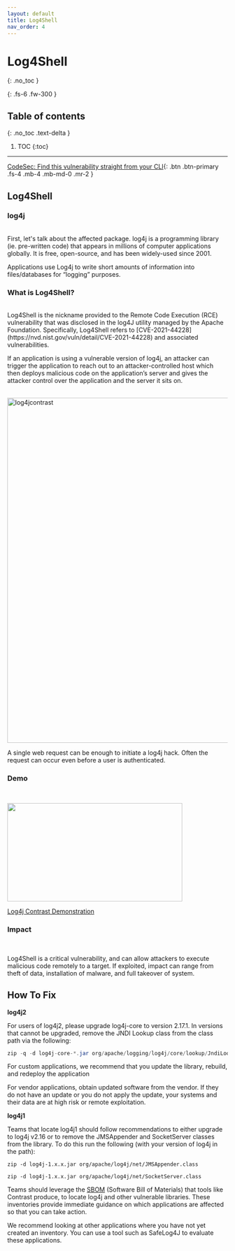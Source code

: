 ```yaml
---
layout: default
title: Log4Shell
nav_order: 4
---
```


# Log4Shell
{: .no_toc }

{: .fs-6 .fw-300 }

## Table of contents
{: .no_toc .text-delta }

1. TOC
{:toc}

---
[CodeSec: Find this vulnerability straight from your CLI](https://www.contrastsecurity.com/developer/codesec/){: .btn .btn-primary .fs-4 .mb-4 .mb-md-0 .mr-2 }

## Log4Shell

### log4j
<br/>
First, let's talk about the affected package. log4j is a programming library (ie. pre-written code) that appears in millions of computer applications globally. 
It is free, open-source, and has been widely-used since 2001.

Applications use Log4j to write short amounts of information into files/databases for “logging” purposes. 

### What is Log4Shell? 
<br/>
Log4Shell is the nickname provided to the Remote Code Execution (RCE) vulnerability that was disclosed in the log4J utility managed by the Apache Foundation. 
Specifically, Log4Shell refers to [CVE-2021-44228](https://nvd.nist.gov/vuln/detail/CVE-2021-44228) and associated vulnerabilities. 

If an application is using a vulnerable version of log4j, an attacker can trigger the application to reach out to an attacker-controlled host which then deploys malicious code on the application’s server and gives the attacker control over the application and the server it sits on. 
<br/><br/>

<img width="790" alt="log4jcontrast" src="https://user-images.githubusercontent.com/50103523/178735853-bfc0dfdf-6713-4eb1-b463-ce88a33e21a7.png"> 
<br/>

A single web request can be enough to initiate a log4j hack. Often the request can occur even before a user
is authenticated. 

### Demo
<br/>


<p><a href="https://www.contrastsecurity.com/security-influencers/contrast-vs-the-log4j2-cve-a-demonstration?wvideo=80y2qkb6aq"><img src="https://embed-ssl.wistia.com/deliveries/d996a1a71283e29ebd26b0d4bcf46f6b41a2e14e.jpg?image_play_button_size=2x&amp;image_crop_resized=960x540&amp;image_play_button=1&amp;image_play_button_color=ffffffe0" width="400" height="225" style="width: 400px; height: 225px;"></a></p><p><a href="https://www.contrastsecurity.com/security-influencers/contrast-vs-the-log4j2-cve-a-demonstration?wvideo=80y2qkb6aq">Log4j Contrast Demonstration</a></p> 


### Impact 
<br/>

Log4Shell is a critical vulnerability, and can allow attackers to execute malicious code remotely to a target.
If exploited, impact can range from theft of data, installation of malware, and full takeover of system. 


## How To Fix 

**log4j2**

For users of log4j2, please upgrade log4j-core to version 2.17.1. In versions that cannot be upgraded, remove the JNDI Lookup class from the class path via the following: 

```java
zip -q -d log4j-core-*.jar org/apache/logging/log4j/core/lookup/JndiLookup.class. 
``` 

For custom applications, we recommend that you update the library, rebuild, and redeploy the application

For vendor applications, obtain updated software from the vendor. 
If they do not have an update or you do not apply the update, your systems and their data are at high risk or remote exploitation. 

**log4j1**

Teams that locate log4j1 should follow recommendations to either upgrade to log4j v2.16 or to remove the JMSAppender and SocketServer classes from the library. To do this run the following (with your version of log4j in the path):

```
zip -d log4j-1.x.x.jar org/apache/log4j/net/JMSAppender.class
```

```
zip -d log4j-1.x.x.jar org/apache/log4j/net/SocketServer.class
``` 

Teams should leverage the [SBOM](https://www.contrastsecurity.com/security-influencerssecuring-the-software-supply-chain-starts-with-a-software-bill-of-materials-sbom) (Software Bill of Materials) that tools like Contrast produce, to locate log4j and other vulnerable libraries. 
These inventories provide immediate guidance on which applications are affected so that you can take action.

We recommend looking at other applications where you have not yet created an inventory. 
You can use a tool such as SafeLog4J to evaluate these applications. 

